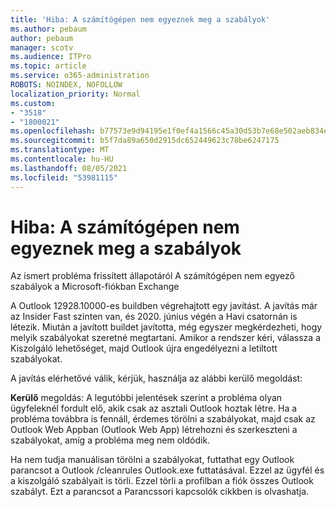 ```yaml
---
title: 'Hiba: A számítógépen nem egyeznek meg a szabályok'
ms.author: pebaum
author: pebaum
manager: scotv
ms.audience: ITPro
ms.topic: article
ms.service: o365-administration
ROBOTS: NOINDEX, NOFOLLOW
localization_priority: Normal
ms.custom:
- "3518"
- "1800021"
ms.openlocfilehash: b77573e9d94195e1f0ef4a1566c45a30d53b7e68e502aeb834e2ca5b9e6c5c76
ms.sourcegitcommit: b5f7da89a650d2915dc652449623c78be6247175
ms.translationtype: MT
ms.contentlocale: hu-HU
ms.lasthandoff: 08/05/2021
ms.locfileid: "53981115"
---
```

# <a name="error-the-rules-on-this-computer-do-not-match"></a>Hiba: A számítógépen nem egyeznek meg a szabályok

Az ismert probléma frissített állapotáról [](https://support.office.com/article/d032e037-b224-429e-b325-633afde9b5f0) A számítógépen nem egyező szabályok a Microsoft-fiókban Exchange

A Outlook 12928.10000-es buildben végrehajtott egy javítást. A javítás már az Insider Fast szinten van, és 2020. június végén a Havi csatornán is létezik. Miután a javított buildet javította, még egyszer megkérdezheti, hogy melyik szabályokat szeretné megtartani. Amikor a rendszer kéri, válassza a Kiszolgáló lehetőséget, majd Outlook újra engedélyezni a letiltott szabályokat.

A javítás elérhetővé válik, kérjük, használja az alábbi kerülő megoldást:

**Kerülő** megoldás: A legutóbbi jelentések szerint a probléma olyan ügyfeleknél fordult elő, akik csak az asztali Outlook hoztak létre. Ha a probléma továbbra is fennáll, érdemes törölni a szabályokat, majd csak az Outlook Web Appban (Outlook Web App) létrehozni és szerkeszteni a szabályokat, amíg a probléma meg nem oldódik.

Ha nem tudja manuálisan törölni a szabályokat, futtathat egy Outlook parancsot a Outlook /cleanrules Outlook.exe futtatásával. Ezzel az ügyfél és a kiszolgáló szabályait is törli. Ezzel törli a profilban a fiók összes Outlook szabályt. Ezt a parancsot a Parancssori kapcsolók cikkben is olvashatja.

